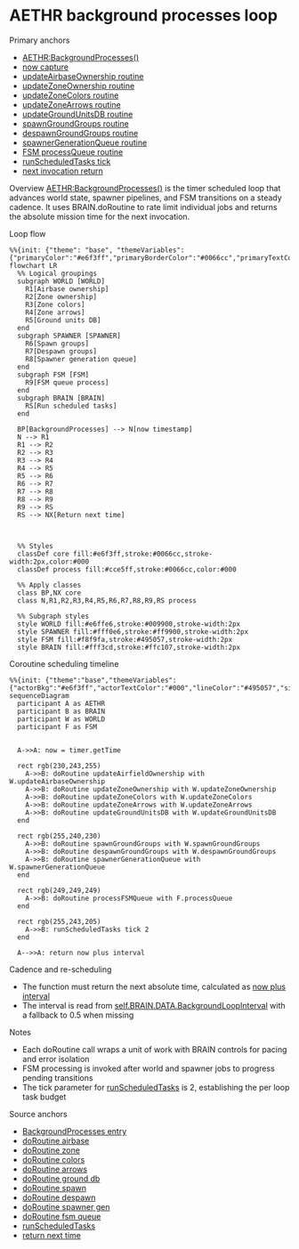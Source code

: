 # AETHR background processes loop

Primary anchors
- [AETHR:BackgroundProcesses()](../../dev/AETHR.lua:267)
- [now capture](../../dev/AETHR.lua:269)
- [updateAirbaseOwnership routine](../../dev/AETHR.lua:275)
- [updateZoneOwnership routine](../../dev/AETHR.lua:281)
- [updateZoneColors routine](../../dev/AETHR.lua:287)
- [updateZoneArrows routine](../../dev/AETHR.lua:293)
- [updateGroundUnitsDB routine](../../dev/AETHR.lua:299)
- [spawnGroundGroups routine](../../dev/AETHR.lua:305)
- [despawnGroundGroups routine](../../dev/AETHR.lua:311)
- [spawnerGenerationQueue routine](../../dev/AETHR.lua:317)
- [FSM processQueue routine](../../dev/AETHR.lua:323)
- [runScheduledTasks tick](../../dev/AETHR.lua:327)
- [next invocation return](../../dev/AETHR.lua:328)

Overview
[AETHR:BackgroundProcesses()](../../dev/AETHR.lua:267) is the timer scheduled loop that advances world state, spawner pipelines, and FSM transitions on a steady cadence. It uses BRAIN.doRoutine to rate limit individual jobs and returns the absolute mission time for the next invocation.

Loop flow

```mermaid
%%{init: {"theme": "base", "themeVariables": {"primaryColor":"#e6f3ff","primaryBorderColor":"#0066cc","primaryTextColor":"#000","lineColor":"#495057","textColor":"#000","fontSize":"14px"}}}%%
flowchart LR
  %% Logical groupings
  subgraph WORLD [WORLD]
    R1[Airbase ownership]
    R2[Zone ownership]
    R3[Zone colors]
    R4[Zone arrows]
    R5[Ground units DB]
  end
  subgraph SPAWNER [SPAWNER]
    R6[Spawn groups]
    R7[Despawn groups]
    R8[Spawner generation queue]
  end
  subgraph FSM [FSM]
    R9[FSM queue process]
  end
  subgraph BRAIN [BRAIN]
    RS[Run scheduled tasks]
  end

  BP[BackgroundProcesses] --> N[now timestamp]
  N --> R1
  R1 --> R2
  R2 --> R3
  R3 --> R4
  R4 --> R5
  R5 --> R6
  R6 --> R7
  R7 --> R8
  R8 --> R9
  R9 --> RS
  RS --> NX[Return next time]



  %% Styles
  classDef core fill:#e6f3ff,stroke:#0066cc,stroke-width:2px,color:#000
  classDef process fill:#cce5ff,stroke:#0066cc,color:#000

  %% Apply classes
  class BP,NX core
  class N,R1,R2,R3,R4,R5,R6,R7,R8,R9,RS process

  %% Subgraph styles
  style WORLD fill:#e6ffe6,stroke:#009900,stroke-width:2px
  style SPAWNER fill:#fff0e6,stroke:#ff9900,stroke-width:2px
  style FSM fill:#f8f9fa,stroke:#495057,stroke-width:2px
  style BRAIN fill:#fff3cd,stroke:#ffc107,stroke-width:2px
```

Coroutine scheduling timeline

```mermaid
%%{init: {"theme":"base","themeVariables":{"actorBkg":"#e6f3ff","actorTextColor":"#000","lineColor":"#495057","signalColor":"#0066cc","signalTextColor":"#000","fontSize":"14px"}}}%%
sequenceDiagram
  participant A as AETHR
  participant B as BRAIN
  participant W as WORLD
  participant F as FSM


  A->>A: now = timer.getTime

  rect rgb(230,243,255)
    A->>B: doRoutine updateAirfieldOwnership with W.updateAirbaseOwnership
    A->>B: doRoutine updateZoneOwnership with W.updateZoneOwnership
    A->>B: doRoutine updateZoneColors with W.updateZoneColors
    A->>B: doRoutine updateZoneArrows with W.updateZoneArrows
    A->>B: doRoutine updateGroundUnitsDB with W.updateGroundUnitsDB
  end

  rect rgb(255,240,230)
    A->>B: doRoutine spawnGroundGroups with W.spawnGroundGroups
    A->>B: doRoutine despawnGroundGroups with W.despawnGroundGroups
    A->>B: doRoutine spawnerGenerationQueue with W.spawnerGenerationQueue
  end

  rect rgb(249,249,249)
    A->>B: doRoutine processFSMQueue with F.processQueue
  end

  rect rgb(255,243,205)
    A->>B: runScheduledTasks tick 2
  end

  A-->>A: return now plus interval
```

Cadence and re-scheduling
- The function must return the next absolute time, calculated as [now plus interval](../../dev/AETHR.lua:328)
- The interval is read from [self.BRAIN.DATA.BackgroundLoopInterval](../../dev/AETHR.lua:328) with a fallback to 0.5 when missing

Notes
- Each doRoutine call wraps a unit of work with BRAIN controls for pacing and error isolation
- FSM processing is invoked after world and spawner jobs to progress pending transitions
- The tick parameter for [runScheduledTasks](../../dev/AETHR.lua:327) is 2, establishing the per loop task budget

Source anchors
- [BackgroundProcesses entry](../../dev/AETHR.lua:267)
- [doRoutine airbase](../../dev/AETHR.lua:275)
- [doRoutine zone](../../dev/AETHR.lua:281)
- [doRoutine colors](../../dev/AETHR.lua:287)
- [doRoutine arrows](../../dev/AETHR.lua:293)
- [doRoutine ground db](../../dev/AETHR.lua:299)
- [doRoutine spawn](../../dev/AETHR.lua:305)
- [doRoutine despawn](../../dev/AETHR.lua:311)
- [doRoutine spawner gen](../../dev/AETHR.lua:317)
- [doRoutine fsm queue](../../dev/AETHR.lua:323)
- [runScheduledTasks](../../dev/AETHR.lua:327)
- [return next time](../../dev/AETHR.lua:328)

